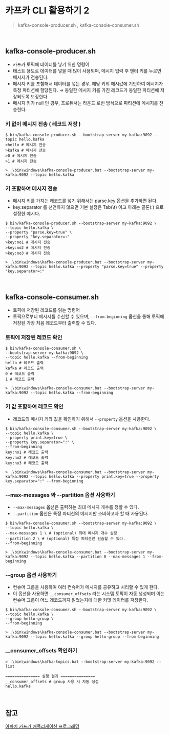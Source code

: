 # 카프카 CLI 활용하기 2
> kafka-console-producer.sh , kafka-console-consumer.sh

<br>

## kafka-console-producer.sh
- 카프카 토픽에 데이터를 넣기 위한 명령어
- 테스트 용도로 데이터를 넣을 때 많이 사용되며, 메시지 입력 후 엔터 키를 누르면 메시지가 전송된다.
- 메시지 키를 포함해서 데이터를 넣는 경우, 해당 키의 해시값에 기반하여 메시지가 특정 파티션에 할당된다. → 동일한 메시지 키를 가진 레코드가 동일한 파티션에 저장되도록 보장한다.
- 메시지 키가 null 인 경우, 프로듀서는 라운드 로빈 방식으로 파티션에 메시지를 전송한다.

### 키 없이 메시지 전송 ( 레코드 저장 )
```shell
$ bin/kafka-console-producer.sh --bootstrap-server my-kafka:9092 --topic hello.kafka
>hello # 메시지 전송
>kafka # 메시지 전송
>0 # 메시지 전송
>1 # 메시지 전송
```
```shell
> .\bin\windows\kafka-console-producer.bat --bootstrap-server my-kafka:9092 --topic hello.kafka
```

### 키 포함하여 메시지 전송
- 메시지 키를 가지는 레코드를 넣기 위해서는 parse.key 옵션을 추가하면 된다. 
- key.separator 를 선언하지 않으면 기본 설정은 Tab(\t) 이고 아래는 콜론(:) 으로 설정한 예시다.
```shell
$ bin/kafka-console-producer.sh --bootstrap-server my-kafka:9092 \
--topic hello.kafka \
--property "parse.key=true" \
--property "key.separator=:"
>key:no1 # 메시지 전송
>key:no2 # 메시지 전송
>key:no3 # 메시지 전송
```
```shell
> .\bin\windows\kafka-console-producer.bat --bootstrap-server my-kafka:9092 --topic hello.kafka --property "parse.key=true" --property "key.separator=:"
```
<br>

## kafka-console-consumer.sh
- 토픽에 저장된 레코드를 읽는 명령어
- 토픽으로부터 메시지를 수신할 수 있으며, ```--from-beginning``` 옵션을 통해 토픽에 저장된 가장 처음 레코드부터 출력할 수 있다. 

### 토픽에 저장된 레코드 확인 
```shell
$ bin/kafka-console-consumer.sh \
--bootstrap-server my-kafka:9092 \
--topic hello.kafka --from-beginning
hello # 레코드 출력
kafka # 레코드 출력
0 # 레코드 출력
1 # 레코드 출력
```
```shell
> .\bin\windows\kafka-console-consumer.bat --bootstrap-server my-kafka:9092 --topic hello.kafka --from-beginning
```

### 키 값 포함하여 레코드 확인
- 레코드의 메시지 키와 값을 확인하기 위해서 ```--property``` 옵션을 사용한다.
```shell
$ bin/kafka-console-consumer.sh --bootstrap-server my-kafka:9092 \
--topic hello.kafka \
--property print.key=true \
--property key.separator=":" \
--from-beginning 
key:no1 # 레코드 출력
key:no2 # 레코드 출력
key:no3 # 레코드 출력
```
```shell
> .\bin\windows\kafka-console-consumer.bat --bootstrap-server my-kafka:9092 --topic hello.kafka --property print.key=true --property key.separator=":" --from-beginning
```

### --max-messages 와 --partition 옵션 사용하기
- ```--max-messages``` 옵션은 출력하는 최대 메시지 개수를 정할 수 있다. 
- ```--partition``` 옵션은 특정 파티션의 메시지만 소비하고자 할 때 사용된다. 

```shell
$ bin/kafka-console-consumer.sh --bootstrap-server my-kafka:9092 \
--topic hello.kafka \
--max-messages 1 \ # (optional) 최대 메시지 개수 설정
--partition 2 \ # (optional) 특정 파티션만 컨슘할 수 있다.
--from-beginning
```
```shell
> .\bin\windows\kafka-console-consumer.bat --bootstrap-server my-kafka:9092 --topic hello.kafka --partition 0 --max-messages 1 --from-beginning
```

### --group 옵션 사용하기
- 컨슈머 그룹을 사용하여 여러 컨슈머가 메시지를 공유하고 처리할 수 있게 한다. 
- 이 옵션을 사용하면 ```__consumer_offsets``` 라는 시스템 토픽이 자동 생성되며 이는 컨슈머 그룹이 어느 레코드까지 읽었는지에 대한 커밋 데이터를 저장한다.

```shell
$ bin/kafka-console-consumer.sh --bootstrap-server my-kafka:9092 \
--topic hello.kafka \
--group hello-group \
--from-beginning
```
```shell
> .\bin\windows\kafka-console-consumer.bat --bootstrap-server my-kafka:9092 --topic hello.kafka --group hello-group --from-beginning
```

### __consumer_offsets 확인하기
```shell
> .\bin\windows\kafka-topics.bat --bootstrap-server my-kafka:9092 --list

=============== 실행 결과 ===============
__consumer_offsets # group 사용 시 자동 생성
hello.kafka 
```

<br>

## 참고
[아파치 카프카 애플리케이션 프로그래밍](https://inf.run/uCwV5) 